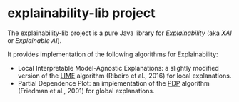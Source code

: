 # explainability-lib project

The explainability-lib project is a pure Java library for _Explainability_ (aka _XAI_ or _Explainable AI_).

It provides implementation of the following algorithms for Explainability:

 * Local Interpretable Model-Agnostic Explanations: a slightly modified version of the [LIME](https://arxiv.org/abs/1602.04938) algorithm (Ribeiro et al., 2016) for local explanations.
 * Partial Dependence Plot: an implementation of the [PDP](https://www.jstor.org/stable/2699986) algorithm (Friedman et al., 2001) for global explanations.